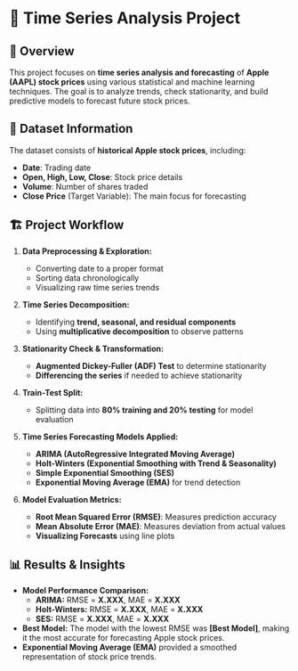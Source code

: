 # 📌 Time Series Analysis Project

## 📖 Overview
This project focuses on **time series analysis and forecasting** of **Apple (AAPL) stock prices** using various statistical and machine learning techniques. The goal is to analyze trends, check stationarity, and build predictive models to forecast future stock prices.

## 📂 Dataset Information
The dataset consists of **historical Apple stock prices**, including:
- **Date**: Trading date
- **Open, High, Low, Close**: Stock price details
- **Volume**: Number of shares traded
- **Close Price** (Target Variable): The main focus for forecasting

## 🏗️ Project Workflow
1. **Data Preprocessing & Exploration:**
   - Converting date to a proper format
   - Sorting data chronologically
   - Visualizing raw time series trends

2. **Time Series Decomposition:**
   - Identifying **trend, seasonal, and residual components**
   - Using **multiplicative decomposition** to observe patterns

3. **Stationarity Check & Transformation:**
   - **Augmented Dickey-Fuller (ADF) Test** to determine stationarity
   - **Differencing the series** if needed to achieve stationarity

4. **Train-Test Split:**
   - Splitting data into **80% training and 20% testing** for model evaluation

5. **Time Series Forecasting Models Applied:**
   - **ARIMA (AutoRegressive Integrated Moving Average)**
   - **Holt-Winters (Exponential Smoothing with Trend & Seasonality)**
   - **Simple Exponential Smoothing (SES)**
   - **Exponential Moving Average (EMA)** for trend detection

6. **Model Evaluation Metrics:**
   - **Root Mean Squared Error (RMSE)**: Measures prediction accuracy
   - **Mean Absolute Error (MAE)**: Measures deviation from actual values
   - **Visualizing Forecasts** using line plots

## 📊 Results & Insights
- **Model Performance Comparison:**
  - **ARIMA:** RMSE = **X.XXX**, MAE = **X.XXX**
  - **Holt-Winters:** RMSE = **X.XXX**, MAE = **X.XXX**
  - **SES:** RMSE = **X.XXX**, MAE = **X.XXX**
- **Best Model:** The model with the lowest RMSE was **[Best Model]**, making it the most accurate for forecasting Apple stock prices.
- **Exponential Moving Average (EMA)** provided a smoothed representation of stock price trends.
